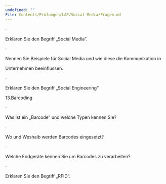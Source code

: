 ```yaml
---
undefined: ""
File: Contents/Prüfungen/LAP/Social Media/Fragen.md
---
```



·

Erklären Sie den Begriff „Social Media”.

·

Nennen Sie Beispiele für Social Media und wie diese die Kommunikation in

Unternehmen beeinflussen.

·

Erklären Sie den Begriff „Social Engineering“

13.Barcoding

·

Was ist ein „Barcode” und welche Typen kennen Sie?

·

Wo und Weshalb werden Barcodes eingesetzt?

·

Welche Endgeräte kennen Sie um Barcodes zu verarbeiten?

·

Erklären Sie den Begriff „RFID“.
